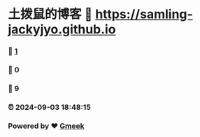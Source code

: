 # 土拨鼠的博客 :link: https://samling-jackyjyo.github.io 
### :page_facing_up: [1](https://samling-jackyjyo.github.io/tag.html) 
### :speech_balloon: 0 
### :hibiscus: 9 
### :alarm_clock: 2024-09-03 18:48:15 
### Powered by :heart: [Gmeek](https://github.com/Meekdai/Gmeek)
